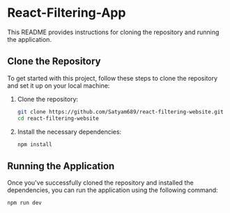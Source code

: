 # React-Filtering-App

This README provides instructions for cloning the repository and running the application.

## Clone the Repository

To get started with this project, follow these steps to clone the repository and set it up on your local machine:

1. Clone the repository:

    ```bash
    git clone https://github.com/Satyam689/react-filtering-website.git
    cd react-filtering-website
    ```

2. Install the necessary dependencies:

    ```bash
    npm install
    ```

## Running the Application

Once you've successfully cloned the repository and installed the dependencies, you can run the application using the following command:

```bash
npm run dev
